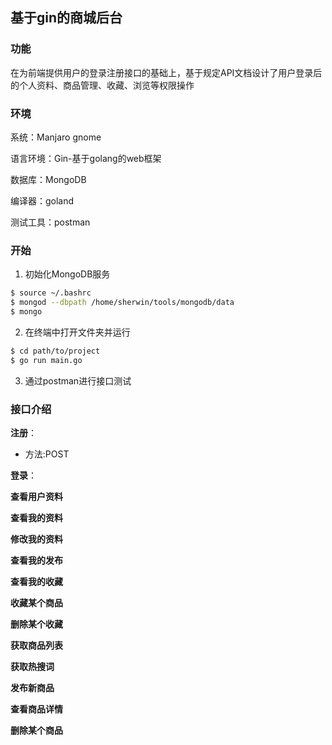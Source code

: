 ## 基于gin的商城后台

### 功能

在为前端提供用户的登录注册接口的基础上，基于规定API文档设计了用户登录后的个人资料、商品管理、收藏、浏览等权限操作

### 环境

系统：Manjaro gnome 

语言环境：Gin-基于golang的web框架

数据库：MongoDB

编译器：goland

测试工具：postman

### 开始

1. 初始化MongoDB服务

```bash
$ source ~/.bashrc
$ mongod --dbpath /home/sherwin/tools/mongodb/data
$ mongo
```

2. 在终端中打开文件夹并运行

```bash
$ cd path/to/project
$ go run main.go
```

3. 通过postman进行接口测试

### 接口介绍

**注册**：

- 方法:POST

**登录**：

**查看用户资料**

**查看我的资料**

**修改我的资料**

**查看我的发布**

**查看我的收藏**

**收藏某个商品**

**删除某个收藏**

**获取商品列表**

**获取热搜词**

**发布新商品**

**查看商品详情**

**删除某个商品**